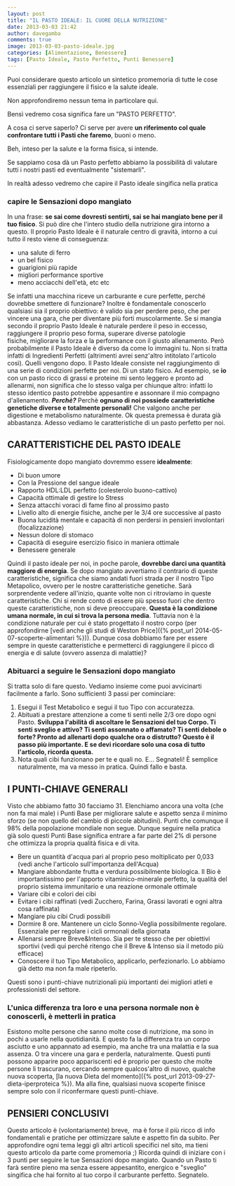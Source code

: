 ```yaml
---
layout: post
title: "IL PASTO IDEALE: IL CUORE DELLA NUTRIZIONE"
date: 2013-03-03 21:42
author: davegamba
comments: true
image: 2013-03-03-pasto-ideale.jpg
categories: [Alimentazione, Benessere]
tags: [Pasto Ideale, Pasto Perfetto, Punti Benessere]
---
```

Puoi considerare questo articolo un sintetico promemoria di tutte le cose essenziali per raggiungere il fisico e la salute ideale.

Non approfondiremo nessun tema in particolare qui.

Bensì vedremo cosa significa fare un "PASTO PERFETTO".

A cosa ci serve saperlo? Ci serve per avere **un riferimento col quale confrontare tutti i Pasti che faremo**, buoni o meno.

Beh, inteso per la salute e la forma fisica, si intende.

Se sappiamo cosa dà un Pasto perfetto abbiamo la possibilità di valutare tutti i nostri pasti ed eventualmente "sistemarli".

In realtà adesso vedremo che capire il Pasto ideale singifica nella pratica

### capire le Sensazioni dopo mangiato

In una frase: **se sai come dovresti sentirti, sai se hai mangiato bene per il tuo fisico**.
Si può dire che l'intero studio della nutrizione gira intorno a questo. Il proprio Pasto Ideale è il naturale centro di gravità, intorno a cui tutto il resto viene di conseguenza:
- una salute di ferro
- un bel fisico
- guarigioni più rapide
- migliori performance sportive
- meno acciacchi dell'età, etc etc

Se infatti una macchina riceve un carburante e cure perfette, perché dovrebbe smettere di funzionare? Inoltre è fondamentale conoscerlo qualsiasi sia il proprio obiettivo: è valido sia per perdere peso, che per vincere una gara, che per diventare più forti muscolarmente. Se si mangia secondo il proprio Pasto Ideale è naturale perdere il peso in eccesso, raggiungere il proprio peso forma, superare diverse patologie fisiche, migliorare la forza e la performance con il giusto allenamento. Però probabilmente il Pasto Ideale è diverso da come lo immagini tu.
Non si tratta infatti di Ingredienti Perfetti (altrimenti avrei senz'altro intitolato l'articolo così). Quelli vengono dopo. Il Pasto Ideale consiste nel raggiungimento di una serie di condizioni perfette per noi. Di un stato fisico. Ad esempio, se **io** con un pasto ricco di grassi e proteine mi sento leggero e pronto ad allenarmi, non significa che lo stesso valga per chiunque altro: infatti lo stesso identico pasto potrebbe appesantire e assonnare il mio compagno d'allenamento.
**_Perchè?_** Perchè **ognuno di noi possiede caratteristiche genetiche diverse e totalmente personali!**
Che valgono anche per digestione e metabolismo naturalmente. Ok questa premessa è durata già abbastanza. Adesso vediamo le caratteristiche di un pasto perfetto per noi.

CARATTERISTICHE DEL PASTO IDEALE
--------------------------------

Fisiologicamente dopo mangiato dovremmo essere **idealmente**:

- Di buon umore
- Con la Pressione del sangue ideale
- Rapporto HDL:LDL perfetto (colesterolo buono-cattivo)
- Capacità ottimale di gestire lo Stress
- Senza attacchi voraci di fame fino al prossimo pasto
- Livello alto di energie fisiche, anche per le 3/4 ore successive al pasto
- Buona lucidità mentale e capacità di non perdersi in pensieri involontari (focalizzazione)
- Nessun dolore di stomaco
- Capacità di eseguire esercizio fisico in maniera ottimale
- Benessere generale

Quindi il pasto ideale per noi, in poche parole, **dovrebbe darci una quantità maggiore di energia**. Se dopo mangiato avvertiamo il contrario di queste caratteristiche, significa che siamo andati fuori strada per il nostro Tipo Metapolico, ovvero per le nostre caratteristiche genetiche. Sarà sorprendente vedere all'inizio, quante volte non ci ritroviamo in queste caratteristiche. Chi si rende conto di essere più spesso fuori che dentro queste caratteristiche, non si deve preoccupare. **Questa è la condizione umana normale, in cui si trova la persona media**. Tuttavia non è la condizione naturale per cui è stato progettato il nostro corpo (per approfondirne [vedi anche gli studi di Weston Price]({% post_url 2014-05-07-scoperte-alimentari %})). Dunque cosa dobbiamo fare per essere sempre in queste caratteristiche e permetterci di raggiungere il picco di energia e di salute (ovvero assenza di malattie)?

### Abituarci a seguire le Sensazioni dopo mangiato

Si tratta solo di fare questo. Vediamo insieme come puoi avvicinarti facilmente a farlo. Sono sufficienti 3 passi per cominciare:

1. Esegui il Test Metabolico e segui il tuo Tipo con accuratezza.
2. Abituati a prestare attenzione a come ti senti nelle 2/3 ore dopo ogni Pasto. **Sviluppa l'abilità di ascoltare le Sensazioni del tuo Corpo. Ti senti sveglio e attivo? Ti senti assonnato o affamato? Ti senti debole o forte? Pronto ad allenarti dopo qualche ora o distrutto? Questo è il passo più importante. E se devi ricordare solo una cosa di tutto l'articolo, ricorda questa.**
3. Nota quali cibi funzionano per te e quali no. E... Segnateli! È semplice naturalmente, ma va messo in pratica. Quindi fallo e basta.

I PUNTI-CHIAVE GENERALI
-----------------------

Visto che abbiamo fatto 30 facciamo 31. Elenchiamo ancora una volta (che non fa mai male) i Punti Base per migliorare salute e aspetto senza il minimo sforzo (se non quello del cambio di piccole abitudini). Punti che comunque il 98% della popolazione mondiale non segue. Dunque seguire nella pratica già solo questi Punti Base significa entrare a far parte del 2% di persone che ottimizza la propria qualità fisica e di vita.

- Bere un quantità d'acqua pari al proprio peso moltiplicato per 0,033 (vedi anche l'articolo sull'importanza dell'Acqua)
- Mangiare abbondante frutta e verdura possibilmente biologica. Il Bio è importantissimo per l'apporto vitaminico-minerale perfetto, la qualità del proprio sistema immunitario e una reazione ormonale ottimale
- Variare cibi e colori dei cibi
- Evitare i cibi raffinati (vedi Zucchero, Farina, Grassi lavorati e ogni altra cosa raffinata)
- Mangiare piu cibi Crudi possibili
- Dormire 8 ore. Mantenere un ciclo Sonno-Veglia possibilmente regolare. Essenziale per regolare i cicli ormonali della giornata
- Allenarsi sempre Breve&Intenso. Sia per te stesso che per obiettivi sportivi (vedi qui perché ritengo che il Breve & Intenso sia il metodo più efficace)
- Conoscere il tuo Tipo Metabolico, applicarlo, perfezionarlo. Lo abbiamo già detto ma non fa male ripeterlo.

Questi sono i punti-chiave nutrizionali più importanti dei migliori atleti e professionisti del settore.

### L'unica differenza tra loro e una persona normale non è conoscerli, è metterli in pratica

Esistono molte persone che sanno molte cose di nutrizione, ma sono in pochi a usarle nella quotidianità. E questo fa la differenza tra un corpo asciutto e uno appannato ad esempio, ma anche tra una malattia e la sua assenza. O tra vincere una gara e perderla, naturalmente. Questi punti possono apparire poco appariscenti ed è proprio per questo che molte persone li trascurano, cercando sempre qualcos'altro di nuovo, qualche nuova scoperta, [la nuova Dieta del momento]({% post_url 2013-09-27-dieta-iperproteica %}). Ma alla fine, qualsiasi nuova scoperte finisce sempre solo con il riconfermare questi punti-chiave.

PENSIERI CONCLUSIVI
-------------------

Questo articolo è (volontariamente) breve,  ma è forse il più ricco di info fondamentali e pratiche per ottimizzare salute e aspetto fin da subito. Per approfondire ogni tema leggi gli altri articoli specifici nel sito, ma tieni questo articolo da parte come promemoria ;) Ricorda quindi di iniziare con i 3 punti per seguire le tue Sensazioni dopo mangiato. Quando un Pasto ti farà sentire pieno ma senza essere appesantito, energico e "sveglio" singifica che hai fornito al tuo corpo il carburante perfetto. Segnatelo.